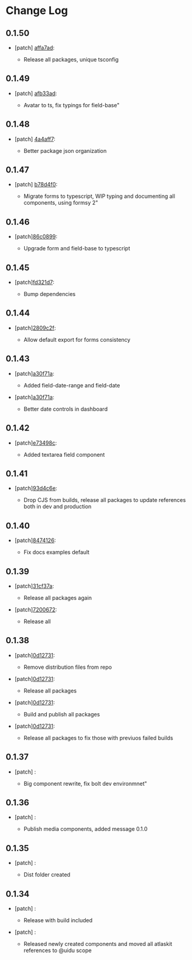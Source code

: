 # Change Log

## 0.1.50
- [patch] [affa7ad](https://github.org/uidu-org/guidu/commits/affa7ad):

  - Release all packages, unique tsconfig

## 0.1.49
- [patch] [afb33ad](https://github.org/uidu-org/guidu/commits/afb33ad):

  - Avatar to ts, fix typings for field-base"

## 0.1.48
- [patch] [4a4aff7](https://github.org/uidu-org/guidu/commits/4a4aff7):

  - Better package json organization

## 0.1.47
- [patch] [b78d4f0](https://github.org/uidu-org/guidu/commits/b78d4f0):

  - Migrate forms to typescript, WIP typing and documenting all components, using formsy 2"

## 0.1.46

- [patch][86c0899](https://github.org/uidu-org/guidu/commits/86c0899):

  - Upgrade form and field-base to typescript

## 0.1.45

- [patch][fd321d7](https://github.org/uidu-org/guidu/commits/fd321d7):

  - Bump dependencies

## 0.1.44

- [patch][2809c2f](https://github.org/uidu-org/guidu/commits/2809c2f):

  - Allow default export for forms consistency

## 0.1.43

- [patch][a30f71a](https://github.org/uidu-org/guidu/commits/a30f71a):

  - Added field-date-range and field-date

- [patch][a30f71a](https://github.org/uidu-org/guidu/commits/a30f71a):

  - Better date controls in dashboard

## 0.1.42

- [patch][e73498c](https://github.org/uidu-org/guidu/commits/e73498c):

  - Added textarea field component

## 0.1.41

- [patch][93d4c6e](https://github.org/uidu-org/guidu/commits/93d4c6e):

  - Drop CJS from builds, release all packages to update references both in dev and production

## 0.1.40

- [patch][8474126](https://github.org/uidu-org/guidu/commits/8474126):

  - Fix docs examples default

## 0.1.39

- [patch][31cf37a](https://github.org/uidu-org/guidu/commits/31cf37a):

  - Release all packages again

- [patch][7200672](https://github.org/uidu-org/guidu/commits/7200672):

  - Release all

## 0.1.38

- [patch][0d12731](https://github.org/uidu-org/guidu/commits/0d12731):

  - Remove distribution files from repo

- [patch][0d12731](https://github.org/uidu-org/guidu/commits/0d12731):

  - Release all packages

- [patch][0d12731](https://github.org/uidu-org/guidu/commits/0d12731):

  - Build and publish all packages

- [patch][0d12731](https://github.org/uidu-org/guidu/commits/0d12731):

  - Release all packages to fix those with previuos failed builds

## 0.1.37

- [patch] :

  - Big component rewrite, fix bolt dev environmnet"

## 0.1.36

- [patch] :

  - Publish media components, added message 0.1.0

## 0.1.35

- [patch] :

  - Dist folder created

## 0.1.34

- [patch] :

  - Release with build included

- [patch] :

  - Released newly created components and moved all atlaskit references to @uidu scope
